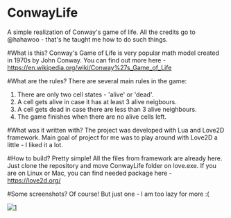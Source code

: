 # ConwayLife
A simple realization of Conway's game of life. All the credits go to @hahawoo - that's he taught me how to do such things.

#What is this?
Conway's Game of Life is very popular math model created in 1970s by John Conway.
You can find out more here - https://en.wikipedia.org/wiki/Conway%27s_Game_of_Life

#What are the rules?
There are several main rules in the game:
1. There are only two cell states - 'alive' or 'dead'.
2. A cell gets alive in case it has at least 3 alive neigbours.
3. A cell gets dead in case there are less than 3 alive neighbours.
4. The game finishes when there are no alive cells left.

#What was it written with?
The project was developed with Lua and Love2D framework. Main goal of project for me was to play around with Love2D a little - I liked it a lot.

#How to build?
Pretty simple! All the files from framework are already here.
Just clone the repository and move ConwayLife folder on love.exe.
If you are on Linux or Mac, you can find needed package here - https://love2d.org/

#Some screenshots?
Of course! But just one - I am too lazy for more :(

<a href="http://ibb.co/f2Yevx"><img src="http://preview.ibb.co/ha8CFx/1.png" alt="1" border="0"></a>

